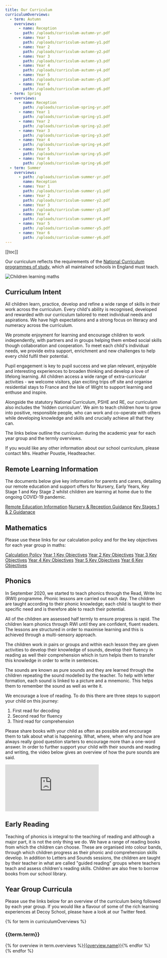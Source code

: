 ```yaml
---
title: Our Curriculum
curriculumOverviews:
  - term: Autumn
    overviews:
      - name: Reception
        path: /uploads/curriculum-autumn-yr.pdf
      - name: Year 1
        path: /uploads/curriculum-autumn-y1.pdf
      - name: Year 2
        path: /uploads/curriculum-autumn-y2.pdf
      - name: Year 3
        path: /uploads/curriculum-autumn-y3.pdf
      - name: Year 4
        path: /uploads/curriculum-autumn-y4.pdf
      - name: Year 5
        path: /uploads/curriculum-autumn-y5.pdf
      - name: Year 6
        path: /uploads/curriculum-autumn-y6.pdf
  - term: Spring
    overviews:
      - name: Reception
        path: /uploads/curriculum-spring-yr.pdf
      - name: Year 1
        path: /uploads/curriculum-spring-y1.pdf
      - name: Year 2
        path: /uploads/curriculum-spring-y2.pdf
      - name: Year 3
        path: /uploads/curriculum-spring-y3.pdf
      - name: Year 4
        path: /uploads/curriculum-spring-y4.pdf
      - name: Year 5
        path: /uploads/curriculum-spring-y5.pdf
      - name: Year 6
        path: /uploads/curriculum-spring-y6.pdf
  - term: Summer
    overviews:
      - path: /uploads/curriculum-summer-yr.pdf
        name: Reception
      - name: Year 1
        path: /uploads/curriculum-summer-y1.pdf
      - name: Year 2
        path: /uploads/curriculum-summer-y2.pdf
      - name: Year 3
        path: /uploads/curriculum-summer-y3.pdf
      - name: Year 4
        path: /uploads/curriculum-summer-y4.pdf
      - name: Year 5
        path: /uploads/curriculum-summer-y5.pdf
      - name: Year 6
        path: /uploads/curriculum-summer-y6.pdf
---
```


[[toc]]

Our curriculum reflects the requirements of the [National Curriculum programmes of study](https://www.gov.uk/government/collections/national-curriculum), which all maintained schools in England must teach.

![Children learning maths](/uploads/numicon.jpg)

## Curriculum Intent

All children learn, practice, develop and refine a wide range of skills in their work across the curriculum. Every child's ability is recognised, developed and rewarded with our curriculum tailored to meet individual needs and aspirations. We have high expectations and a strong focus on literacy and numeracy across the curriculum.

We promote enjoyment for learning and encourage children to work independently, with partners and in groups helping them embed social skills though collaboration and cooperation. To meet each child's individual needs, we provide extra support, enrichment and new challenges to help every child fulfil their potential.

Pupil engagement is key to pupil success and we plan relevant, enjoyable and interesting experiences to broaden thinking and develop a love of lifelong learning. All children access a wide range of extra-curricular activities - we welcome visitors, plan exciting trips off site and organise residential stays to France and the Isle of Wight to support learning and enthuse and inspire.

Alongside the statutory National Curriculum, PSHE and RE, our curriculum also includes the 'hidden curriculum'. We aim to teach children how to grow into positive, responsible people, who can work and co-operate with others while developing knowledge and skills and crucially achieve all that they can.

The links below outline the curriculum during the academic year for each year group and the termly overviews.

If you would like any other information about our school curriculum, please contact Mrs. Heather Poustie, Headteacher.

## Remote Learning Information



The documents below give key information for parents and carers, detailing our remote education and support offers for Nursery, Early Years, Key Stage 1 and Key Stage 2 whilst children are learning at home due to the ongoing COVID-19 pandemic.



<div class="cf infoButtons">
<a href="/uploads/Providing_remote_education_information_to_parents_Jan 2021_Decoy.pdf">Remote Education Information</a>
<a href="/uploads/Guidance-Remote-Learning-and-Support-Offer-Nursery-Reception.pdf">Nursery & Reception Guidance</a>
<a href="/uploads/Guidance-Remote-Learning-and-Support-Offer-KS1-KS2.pdf">Key Stages 1 & 2 Guidanace</a>
</div>

## Mathematics

Please use these links for our calculation policy and for the key objectives for each year group in maths:

<div class="content-grid">
	<a href="/uploads/calculation-policy.pdf">Calculation Policy</a>
	<a href="/uploads/key-objectives-y1.pdf">Year 1 Key Objectives</a>
	<a href="/uploads/key-objectives-y2.pdf">Year 2 Key Objectives</a>
	<a href="/uploads/key-objectives-y3.pdf">Year 3 Key Objectives</a>
	<a href="/uploads/key-objectives-y4.pdf">Year 4 Key Objectives</a>
	<a href="/uploads/key-objectives-y5.pdf">Year 5 Key Objectives</a>
	<a href="/uploads/key-objectives-y6.pdf">Year 6 Key Objectives</a>
</div>

## Phonics

In September 2020, we started to teach phonics through the Read, Write Inc (RWI) programme. Phonic lessons are carried out each day. The children are taught according to their phonic knowledge; each child is taught to their specific need and is therefore able to reach their potential.

All of the children are assessed half termly to ensure progress is rapid. The children learn phonics through RWI until they are confident, fluent readers. The lessons are structured in order to maximise learning and this is achieved through a multi-sensory approach.

The children work in pairs or groups and within each lesson they are given activities to develop their knowledge of sounds, develop their fluency in reading as well their comprehension which in turn helpis them to transfer this knowledge in order to write in sentences.

The sounds are known as pure sounds and they are learned through the children repeating the sound modelled by the teacher. To help with letter formation, each sound is linked to a picture and a mnemonic. This helps them to remember the sound as well as write it.

We encourage a love of reading. To do this there are three steps to support your child on this journey:

1. First read for decoding
2. Second read for fluency
3. Third read for comprehension

Please share books with your child as often as possible and encourage them to talk about what is happening. What, where, when why and how are always really good question starters to encourage more than a one-word answer.
In order to further support your child with their sounds and reading and writing, the video below gives an overview of how the pure sounds are said.



<iframe class="video" src="https://www.youtube.com/embed/UCI2mu7URBc" title="YouTube video player" frameborder="0" allow="accelerometer; autoplay; clipboard-write; encrypted-media; gyroscope; picture-in-picture" allowfullscreen></iframe>

## Early Reading

Teaching of phonics is integral to the teaching of reading and although a major part, it is not the only thing we do. We have a range of reading books from which the children can choose. These are organised into colour bands, through which children progress as their phonic and comprehension skills develop. In addition to Letters and Sounds sessions, the children are taught by their teacher in what are called "guided reading" groups where teachers teach and assess children's reading skills. Children are also free to borrow books from our school library.

## Year Group Curricula

Please use the links below for an overview of the curriculum being followed by each year group. If you would like a flavour of some of the rich learning experiences at Decoy School, please have a look at our Twitter feed.

{% for term in curriculumOverviews %}

<h3>{{term.term}}</h3>
<div class="content-grid">
  {% for overview in term.overviews %}<a href="{{overview.path}}">{{overview.name}}</a>{% endfor %}
</div>
{% endfor %}
